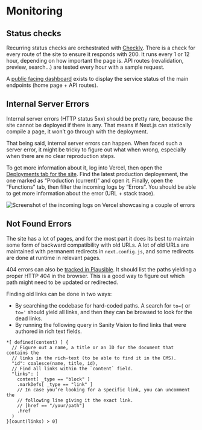 # Monitoring

## Status checks

Recurring status checks are orchestrated with [Checkly](https://app.checklyhq.com/). There is a check for every route of the site to ensure it responds with 200. It runs every 1 or 12 hour, depending on how important the page is. API routes (revalidation, preview, search…) are tested every hour with a sample request.

A [public facing dashboard](https://stormbound.checklyhq.com/) exists to display the service status of the main endpoints (home page + API routes).

## Internal Server Errors

Internal server errors (HTTP status 5xx) should be pretty rare, because the site cannot be deployed if there is any. That means if Next.js can statically compile a page, it won’t go through with the deployment.

That being said, internal server errors can happen. When faced such a server error, it might be tricky to figure out what when wrong, especially when there are no clear reproduction steps.

To get more information about it, log into Vercel, then open the [Deployments tab for the site](https://vercel.com/stormbound/stormbound-kitty/deployments). Find the latest production deployement, the one marked as “Production (current)” and open it. Finally, open the “Functions” tab, then filter the incoming logs by “Errors”. You should be able to get more information about the error (URL + stack trace).

![Screenshot of the incoming logs on Vercel showcasing a couple of errors](https://cdn.sanity.io/images/5hlpazgd/production/fdf94b7c66b92774820ce5660ecc8c2a9d96361d-3584x2028.png?w=1200&auto=format)

## Not Found Errors

The site has a lot of pages, and for the most part it does its best to maintain some form of backward compatibility with old URLs. A lot of old URLs are maintained with permanent redirects in `next.config.js`, and some redirects are done at runtime in relevant pages.

404 errors can also be [tracked in Plausible](https://plausible.io/stormbound-kitty.com?goal=404). It should list the paths yielding a proper HTTP 404 in the browser. This is a good way to figure out which path might need to be updated or redirected.

Finding old links can be done in two ways:

- By searching the codebase for hard-coded paths. A search for `to={` or `to='` should yield all links, and then they can be browsed to look for the dead links.
- By running the following query in Sanity Vision to find links that were authored in rich text fields.

```groq
*[ defined(content) ] {
  // Figure out a name, a title or an ID for the document that contains the
  // links in the rich-text (to be able to find it in the CMS).
  "id": coalesce(name, title, id),
  // Find all links within the `content` field.
  "links": (
    content[ _type == "block" ]
    .markDefs[ _type == "link" ]
    // In case you’re looking for a specific link, you can uncomment the
    // following line giving it the exact link.
    // [href == "/your/path"]
    .href
  )
}[count(links) > 0]
```
